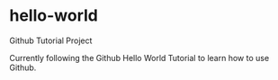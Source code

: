 # hello-world
Github Tutorial Project

Currently following the Github Hello World Tutorial to learn how to use Github.
